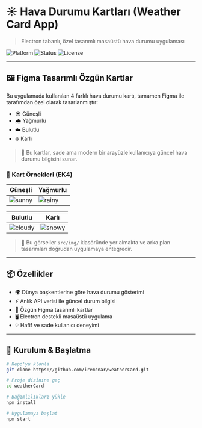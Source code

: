 # ☀️ Hava Durumu Kartları (Weather Card App)  
> Electron tabanlı, özel tasarımlı masaüstü hava durumu uygulaması

![Platform](https://img.shields.io/badge/Platform-Electron-blue?style=for-the-badge)
![Status](https://img.shields.io/badge/Design-Figma%20Custom-purple?style=for-the-badge)
![License](https://img.shields.io/badge/License-MIT-yellow?style=for-the-badge)

---

## 🖼️ Figma Tasarımlı Özgün Kartlar

Bu uygulamada kullanılan 4 farklı hava durumu kartı, tamamen Figma ile tarafımdan özel olarak tasarlanmıştır:

- ☀️ Güneşli
- 🌧️ Yağmurlu
- ☁️ Bulutlu
- ❄️ Karlı

> 🎨 Bu kartlar, sade ama modern bir arayüzle kullanıcıya güncel hava durumu bilgisini sunar.

### 🔽 Kart Örnekleri (EK4)

| Güneşli | Yağmurlu |
|--------|----------|
| ![sunny](src/img/sunny.png) | ![rainy](src/img/rainy.png) |

| Bulutlu | Karlı |
|--------|-------|
| ![cloudy](src/img/cloudy.png) | ![snowy](src/img/snowy.png) |

> 📌 Bu görseller `src/img/` klasöründe yer almakta ve arka plan tasarımları doğrudan uygulamaya entegredir.

---

## 📦 Özellikler

- 🌍 Dünya başkentlerine göre hava durumu gösterimi
- ⚡ Anlık API verisi ile güncel durum bilgisi
- 🎨 Özgün Figma tasarımlı kartlar
- 🖥️ Electron destekli masaüstü uygulama
- 💡 Hafif ve sade kullanıcı deneyimi

---

## 🚀 Kurulum & Başlatma

```bash
# Repo'yu klonla
git clone https://github.com/iremcnar/weatherCard.git

# Proje dizinine geç
cd weatherCard

# Bağımlılıkları yükle
npm install

# Uygulamayı başlat
npm start
